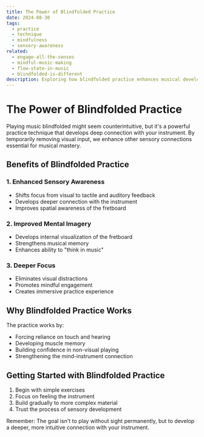 ```yaml
---
title: The Power of Blindfolded Practice
date: 2024-08-30
tags:
  - practice
  - technique
  - mindfulness
  - sensory-awareness
related:
  - engage-all-the-senses
  - mindful-music-making
  - flow-state-in-music
  - blindfolded-is-different
description: Exploring how blindfolded practice enhances musical development
---
```


# The Power of Blindfolded Practice

Playing music blindfolded might seem counterintuitive, but it's a powerful practice technique that develops deep connection with your instrument. By temporarily removing visual input, we enhance other sensory connections essential for musical mastery.

## Benefits of Blindfolded Practice

### 1. Enhanced Sensory Awareness
- Shifts focus from visual to tactile and auditory feedback
- Develops deeper connection with the instrument
- Improves spatial awareness of the fretboard

### 2. Improved Mental Imagery
- Develops internal visualization of the fretboard
- Strengthens musical memory
- Enhances ability to "think in music"

### 3. Deeper Focus
- Eliminates visual distractions
- Promotes mindful engagement
- Creates immersive practice experience

## Why Blindfolded Practice Works

The practice works by:
- Forcing reliance on touch and hearing
- Developing muscle memory
- Building confidence in non-visual playing
- Strengthening the mind-instrument connection

## Getting Started with Blindfolded Practice

1. Begin with simple exercises
2. Focus on feeling the instrument
3. Build gradually to more complex material
4. Trust the process of sensory development

Remember: The goal isn't to play without sight permanently, but to develop a deeper, more intuitive connection with your instrument.